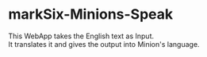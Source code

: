 # markSix-Minions-Speak
This WebApp takes the English text as Input. <br>
It translates it and gives the output into Minion's language.
